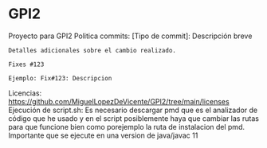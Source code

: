 # GPI2
Proyecto para GPI2
Politica commits:
	[Tipo de commit]: Descripción breve

	Detalles adicionales sobre el cambio realizado.

	Fixes #123
	
	Ejemplo: Fix#123: Descripcion

Licencias: https://github.com/MiguelLopezDeVicente/GPI2/tree/main/licenses
Ejecución de script.sh:
	Es necesario descargar pmd que es el analizador de código que he usado y en el script posiblemente haya que cambiar las rutas para que funcione bien como porejemplo la ruta de instalacion del pmd.
	Importante que se ejecute en una version de java/javac 11
